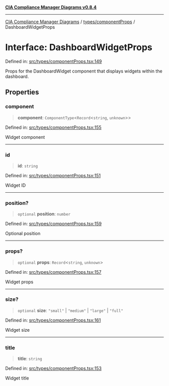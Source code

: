 [**CIA Compliance Manager Diagrams v0.8.4**](../../../README.md)

***

[CIA Compliance Manager Diagrams](../../../modules.md) / [types/componentProps](../README.md) / DashboardWidgetProps

# Interface: DashboardWidgetProps

Defined in: [src/types/componentProps.tsx:149](https://github.com/Hack23/cia-compliance-manager/blob/a6d8d6a2cab2160940b9a047208c12088d7e02cf/src/types/componentProps.tsx#L149)

Props for the DashboardWidget component that displays widgets within the dashboard.

## Properties

### component

> **component**: `ComponentType`\<`Record`\<`string`, `unknown`\>\>

Defined in: [src/types/componentProps.tsx:155](https://github.com/Hack23/cia-compliance-manager/blob/a6d8d6a2cab2160940b9a047208c12088d7e02cf/src/types/componentProps.tsx#L155)

Widget component

***

### id

> **id**: `string`

Defined in: [src/types/componentProps.tsx:151](https://github.com/Hack23/cia-compliance-manager/blob/a6d8d6a2cab2160940b9a047208c12088d7e02cf/src/types/componentProps.tsx#L151)

Widget ID

***

### position?

> `optional` **position**: `number`

Defined in: [src/types/componentProps.tsx:159](https://github.com/Hack23/cia-compliance-manager/blob/a6d8d6a2cab2160940b9a047208c12088d7e02cf/src/types/componentProps.tsx#L159)

Optional position

***

### props?

> `optional` **props**: `Record`\<`string`, `unknown`\>

Defined in: [src/types/componentProps.tsx:157](https://github.com/Hack23/cia-compliance-manager/blob/a6d8d6a2cab2160940b9a047208c12088d7e02cf/src/types/componentProps.tsx#L157)

Widget props

***

### size?

> `optional` **size**: `"small"` \| `"medium"` \| `"large"` \| `"full"`

Defined in: [src/types/componentProps.tsx:161](https://github.com/Hack23/cia-compliance-manager/blob/a6d8d6a2cab2160940b9a047208c12088d7e02cf/src/types/componentProps.tsx#L161)

Widget size

***

### title

> **title**: `string`

Defined in: [src/types/componentProps.tsx:153](https://github.com/Hack23/cia-compliance-manager/blob/a6d8d6a2cab2160940b9a047208c12088d7e02cf/src/types/componentProps.tsx#L153)

Widget title
